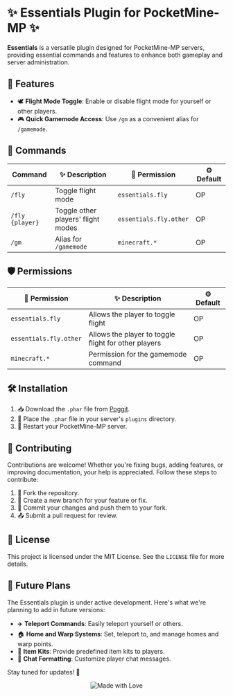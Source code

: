 # ✨ Essentials Plugin for PocketMine-MP ✨

**Essentials** is a versatile plugin designed for PocketMine-MP servers, providing essential commands and features to enhance both gameplay and server administration.

## 🚀 Features

- 🕊️ **Flight Mode Toggle**: Enable or disable flight mode for yourself or other players.
- 🎮 **Quick Gamemode Access**: Use `/gm` as a convenient alias for `/gamemode`.

## 📜 Commands

| Command         | ✨ Description                        | 🔑 Permission             | ⚙️ Default |
|-----------------|------------------------------------|------------------------|---------|
| `/fly`          | Toggle flight mode                 | `essentials.fly`       | OP      |
| `/fly {player}` | Toggle other players' flight modes | `essentials.fly.other` | OP      |
| `/gm`           | Alias for `/gamemode`              | `minecraft.*`          | OP      |

## 🛡️ Permissions

| 🔑 Permission             | ✨ Description                                        | ⚙️ Default |
|------------------------|------------------------------------------------------|---------|
| `essentials.fly`       | Allows the player to toggle flight                   | OP      |
| `essentials.fly.other` | Allows the player to toggle flight for other players | OP      |
| `minecraft.*`          | Permission for the gamemode command                  | OP      |

## 🛠️ Installation

1. 📥 Download the `.phar` file from [Poggit](https://poggit.pmmp.io/).
2. 📂 Place the `.phar` file in your server's `plugins` directory.
3. 🔄 Restart your PocketMine-MP server.

## 🤝 Contributing

Contributions are welcome! Whether you're fixing bugs, adding features, or improving documentation, your help is appreciated. Follow these steps to contribute:

1. 🍴 Fork the repository.
2. 🌿 Create a new branch for your feature or fix.
3. 💾 Commit your changes and push them to your fork.
4. 📤 Submit a pull request for review.

## 📝 License

This project is licensed under the MIT License. See the `LICENSE` file for more details.

## 🌟 Future Plans

The Essentials plugin is under active development. Here's what we're planning to add in future versions:

- ✈️ **Teleport Commands**: Easily teleport yourself or others.
- 🏠 **Home and Warp Systems**: Set, teleport to, and manage homes and warp points.
- 🎁 **Item Kits**: Provide predefined item kits to players.
- 💬 **Chat Formatting**: Customize player chat messages.

Stay tuned for updates! 🚧

<p align="center">
  <img src="https://img.shields.io/badge/Made%20with-%E2%9D%A4-red?style=flat-square" alt="Made with Love">
</p>
